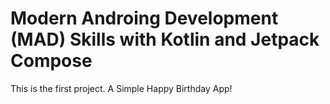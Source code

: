 # Modern Androing Development (MAD) Skills with Kotlin and Jetpack Compose


This is the first project. A Simple Happy Birthday App!
